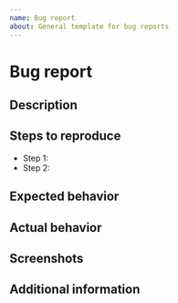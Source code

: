 ```yaml
---
name: Bug report
about: General template for bug reports
---
```


# Bug report

## Description

<!--A brief description of the problem.-->

## Steps to reproduce

- Step 1:
- Step 2:

## Expected behavior

<!--Describe what was expected to happen.-->

## Actual behavior

<!--Describe what really happened.-->

## Screenshots

<!--Add some screenshots if necessary.-->

## Additional information

<!--Anything else that you might think that will help us investigate further.-->
